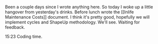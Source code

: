 Been a couple days since I wrote anything here.
So today I woke up a little hangover from yesterday's drinks.
Before lunch wrote the [[Inlife Maintenance Costs]] document. I think it's pretty good, hopefully we will implement cycles and ShapeUp methodology. We'll see. Waiting for feedback.

15:23
Coding time.
